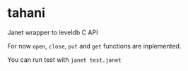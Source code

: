 # tahani

Janet wrapper to leveldb C API

For now `open`, `close`, `put` and `get` functions are inplemented.

You can run test with `janet test.janet`
